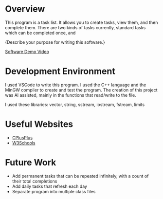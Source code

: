 # Overview

This program is a task list. It allows you to create tasks, view them, and then complete them. There are two kinds of tasks currently, standard tasks which can be completed once, and 

{Describe your purpose for writing this software.}


[Software Demo Video](http://youtube.link.goes.here)

# Development Environment

I used VSCode to write this program. I used the C++ language and the MinGW compiler to create and test the program. The creation of this project was AI assisted, mainly in the functions that read/write to the file. 

I used these libraries: vector, string, sstream, iostream, fstream, limits

# Useful Websites

- [CPlusPlus](https://cplusplus.com/doc/tutorial/files/)
- [W3Schools](https://www.w3schools.com/cpp/)

# Future Work

- Add permanent tasks that can be repeated infinitely, with a count of their total completions
- Add daily tasks that refresh each day
- Separate program into multiple class files